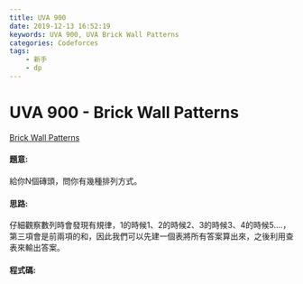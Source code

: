 ```yaml
---
title: UVA 900
date: 2019-12-13 16:52:19
keywords: UVA 900, UVA Brick Wall Patterns
categories: Codeforces
tags:
    - 新手
    - dp
---
```

# UVA 900 - Brick Wall Patterns
[Brick Wall Patterns](https://onlinejudge.org/external/9/900.pdf)


#### 題意:
給你N個磚頭，問你有幾種排列方式。
<!-- more -->
#### 思路:
仔細觀察數列時會發現有規律，1的時候1、2的時候2、3的時候3、4的時候5....，第三項會是前兩項的和，因此我們可以先建一個表將所有答案算出來，之後利用查表來輸出答案。

#### 程式碼:
<script src="https://gist.github.com/Daviswww/d3dd936f31d55be2205f5f8be4576bff.js"></script>